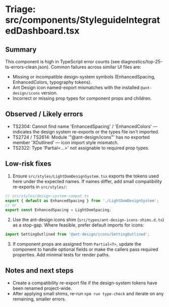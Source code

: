 # Triage: src/components/StyleguideIntegratedDashboard.tsx

Summary
-------
This component is high in TypeScript error counts (see diagnostics/top-25-ts-errors-clean.json). Common failures across similar UI files are:

- Missing or incompatible design-system symbols (EnhancedSpacing, EnhancedColors, typography tokens).
- Ant Design icon named-export mismatches with the installed `@ant-design/icons` version.
- Incorrect or missing prop types for component props and children.

Observed / Likely errors
------------------------
- TS2304: Cannot find name 'EnhancedSpacing' / 'EnhancedColors' — indicates the design system re-exports or the types file isn't imported.
- TS2724 / TS2614: Module '"@ant-design/icons"' has no exported member 'XOutlined' — icon import style mismatch.
- TS2322: Type 'Partial<...>' not assignable to required prop types.

Low-risk fixes
-------------
1. Ensure `src/styles/LightDomDesignSystem.tsx` exports the tokens used here under the expected names. If names differ, add small compatibility re-exports in `src/styles/`:

```ts
// src/styles/design-system-compat.ts
export { default as EnhancedSpacing } from './LightDomDesignSystem';
// or
export const EnhancedSpacing = LightDomSpacing;
```

2. Use the ant-design icons shim (`src/types/ant-design-icons-shims.d.ts`) as a stop-gap. Where feasible, prefer default imports for icons:

```ts
import SettingOutlined from '@ant-design/icons/SettingOutlined';
```

3. If component props are assigned from `Partial<T>`, update the component to handle optional fields or make the callers pass required properties. Add minimal tests for render paths.

Notes and next steps
--------------------
- Create a compatibility re-export file if the design-system tokens have been renamed project-wide.
- After applying small shims, re-run `npm run type-check` and iterate on any remaining, smaller errors.
